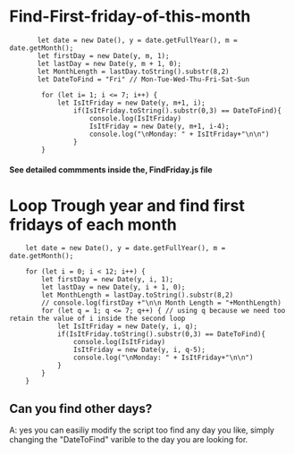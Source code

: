 # Find-First-friday-of-this-month

```
       let date = new Date(), y = date.getFullYear(), m = date.getMonth(); 
       let firstDay = new Date(y, m, 1);  
       let lastDay = new Date(y, m + 1, 0); 
       let MonthLength = lastDay.toString().substr(8,2) 
       let DateToFind = "Fri" // Mon-Tue-Wed-Thu-Fri-Sat-Sun

        for (let i= 1; i <= 7; i++) {
            let IsItFriday = new Date(y, m+1, i);  
                if(IsItFriday.toString().substr(0,3) == DateToFind){ 
                    console.log(IsItFriday) 
                    IsItFriday = new Date(y, m+1, i-4);  
                    console.log("\nMonday: " + IsItFriday+"\n\n") 
                }
        }
```
#### See detailed commments inside the, FindFriday.js file

# Loop Trough year and find first fridays of each month

```
    let date = new Date(), y = date.getFullYear(), m = date.getMonth();

    for (let i = 0; i < 12; i++) {
        let firstDay = new Date(y, i, 1);  
        let lastDay = new Date(y, i + 1, 0); 
        let MonthLength = lastDay.toString().substr(8,2)
        // console.log(firstDay +"\n\n Month Length = "+MonthLength)
        for (let q = 1; q <= 7; q++) { // using q because we need too retain the value of i inside the second loop
            let IsItFriday = new Date(y, i, q);  
            if(IsItFriday.toString().substr(0,3) == DateToFind){
                console.log(IsItFriday)
                IsItFriday = new Date(y, i, q-5);  
                console.log("\nMonday: " + IsItFriday+"\n\n") 
            }
        }
    }

```

## Can you find other days?

A: yes you can easiliy modify the script too find any day you like, simply changing the "DateToFind" varible to the day you are looking for.
